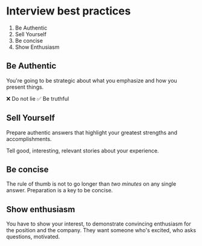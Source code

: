 # Interview best practices

1. Be Authentic
2. Sell Yourself
3. Be concise
4. Show Enthusiasm

## Be Authentic

You're going to be strategic about what you emphasize and how you present things.

❌ Do not lie	✅ Be truthful

## Sell Yourself

Prepare authentic answers that highlight your greatest strengths and accomplishments.

Tell good, interesting, relevant stories about your experience.

## Be concise

The rule of thumb is not to go longer than *two minutes* on any single answer. Preparation is a key to be concise.

## Show enthusiasm

You have to show your interest, to demonstrate convincing enthusiasm for the position and the company.  They want someone who's excited, who asks questions, motivated.
